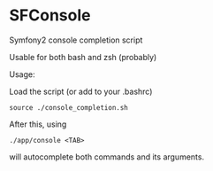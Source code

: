 SFConsole
=========

Symfony2 console completion script

Usable for both bash and zsh (probably)

Usage:

Load the script (or add to your .bashrc)

    source ./console_completion.sh

After this, using 

    ./app/console <TAB>

will autocomplete both commands and its arguments.
